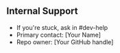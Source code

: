 ## Internal Support
- If you're stuck, ask in #dev-help
- Primary contact: [Your Name]
- Repo owner: [Your GitHub handle]
